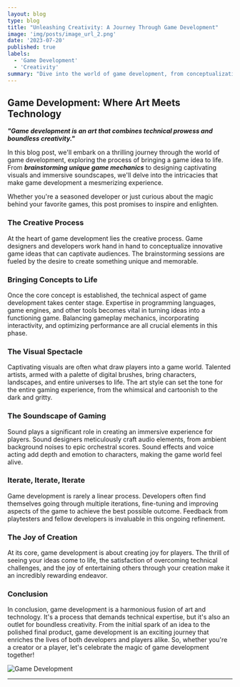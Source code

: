 ```yaml
---
layout: blog
type: blog
title: "Unleashing Creativity: A Journey Through Game Development"
image: 'img/posts/image_url_2.png'
date: '2023-07-20'
published: true
labels:
  - 'Game Development'
  - 'Creativity'
summary: "Dive into the world of game development, from conceptualization to realization, and discover the magic of creating immersive virtual experiences."
---
```


## **Game Development: Where Art Meets Technology**

**_"Game development is an art that combines technical prowess and boundless creativity."_**

In this blog post, we'll embark on a thrilling journey through the world of game development, exploring the process of bringing a game idea to life. From **_brainstorming unique game mechanics_** to designing captivating visuals and immersive soundscapes, we'll delve into the intricacies that make game development a mesmerizing experience.

Whether you're a seasoned developer or just curious about the magic behind your favorite games, this post promises to inspire and enlighten.

### **The Creative Process**

At the heart of game development lies the creative process. Game designers and developers work hand in hand to conceptualize innovative game ideas that can captivate audiences. The brainstorming sessions are fueled by the desire to create something unique and memorable.

### **Bringing Concepts to Life**

Once the core concept is established, the technical aspect of game development takes center stage. Expertise in programming languages, game engines, and other tools becomes vital in turning ideas into a functioning game. Balancing gameplay mechanics, incorporating interactivity, and optimizing performance are all crucial elements in this phase.

### **The Visual Spectacle**

Captivating visuals are often what draw players into a game world. Talented artists, armed with a palette of digital brushes, bring characters, landscapes, and entire universes to life. The art style can set the tone for the entire gaming experience, from the whimsical and cartoonish to the dark and gritty.

### **The Soundscape of Gaming**

Sound plays a significant role in creating an immersive experience for players. Sound designers meticulously craft audio elements, from ambient background noises to epic orchestral scores. Sound effects and voice acting add depth and emotion to characters, making the game world feel alive.

### **Iterate, Iterate, Iterate**

Game development is rarely a linear process. Developers often find themselves going through multiple iterations, fine-tuning and improving aspects of the game to achieve the best possible outcome. Feedback from playtesters and fellow developers is invaluable in this ongoing refinement.

### **The Joy of Creation**

At its core, game development is about creating joy for players. The thrill of seeing your ideas come to life, the satisfaction of overcoming technical challenges, and the joy of entertaining others through your creation make it an incredibly rewarding endeavor.

### **Conclusion**

In conclusion, game development is a harmonious fusion of art and technology. It's a process that demands technical expertise, but it's also an outlet for boundless creativity. From the initial spark of an idea to the polished final product, game development is an exciting journey that enriches the lives of both developers and players alike. So, whether you're a creator or a player, let's celebrate the magic of game development together!


![Game Development](/../img/posts/image_url_2.jpg)

---
